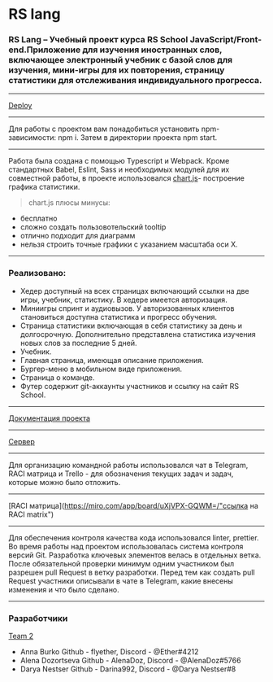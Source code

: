 # RS lang

### RS Lang – Учебный проект курса RS School JavaScript/Front-end.Приложение для изучения иностранных слов, включающее электронный учебник с базой слов для изучения, мини-игры для их повторения, страницу статистики для отслеживания индивидуального прогресса.

---
[Deploy](https://flyether.github.io/rslang/dist/ "Deploy на github.com")

---

Для работы с проектом вам понадобиться установить npm-зависимости:
npm i. Затем в директории проекта npm start.

---

Работа была создана с помощью Typescript и Webpack.
Кроме стандартных Babel, Eslint, Sass и необходимых модулей для их совместной работы, в проекте использовался  [chart.js](https://www.npmjs.com/package/chart.js/ "Документация chart.js ")- построение графика статистики.

> chart.js плюсы  минусы:
- бесплатно
- сложно создать пользовотельский tooltip
- отлично подходит для диаграмм
- нельзя строить точные графики с указанием масштаба оси Х.

---

### Реализовано:

- Хедер доступный на всех страницах включающий ссылки на две игры, учебник, статистику. В хедере имеется авторизация.
- Миниигры спринт и аудиовызов. У авторизованных клиентов становиться доступна статистика и прогресс обучения. 
- Страница статистики включающая в себя статистику за день и долгосрочную. Дополнительно представлена статистика изучения новых слов за последние 5 дней.
- Учебник.
- Главная страница, имеющая описание приложения.
- Бургер-меню в мобильном виде приложения. 
- Страница о команде.
- Футер содержит git-аккаунты участников и ссылку на сайт RS School.

---

 [Документация проекта](./documentation.md "ссылки на подробное описание компонентов приложения и работы с ними")

---

[Сервер](https://github.com/flyether/react-rslang-be "форк репозитория на github.com")

---

Для организацию командной работы использовался чат в Telegram, RACI матрица и Trello - для обозначения текущих задач и задач, которые можно было отложить.

---
[RACI матрица](https://miro.com/app/board/uXjVPX-GQWM=/"ссылка на RACI matrix")

---

Для обеспечения контроля качества кода использовался linter, prettier. Во время работы над проектом использовалась система контроля версий Git. Разработка ключевых элементов велась в отдельных ветка. После обязательной проверки минимум одним участником был разрешен pull Request в ветку разработки.
Перед тем как создать pull Request участники описывали в чате в Telegram, какие внесены изменения и что было сделано.

---

### Разработчики 

[Team 2](https://rss-teams.web.app/ "списки всех команд")

- Anna Burko Github - flyether, Discord - @Ether#4212
- Alena Dozortseva Github - AlenaDoz, Discord - @AlenaDoz#5766
- Darya Nestser Github - Darina992, Discord - @Darya Nestser#8



